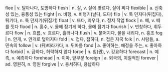 flee	| v. 달아나다, 도망하다
flesh	| n. 살, v. 살에 맞르다, 살이 찌다
flexible	| a. 신축성 있는, 융통성 있는
flight	| n. 비행, v. 비행기(날다, 도다)
flip	| v. 툭 던지다(뒤집다), 튀기다, n. 툭 던지기(뒤집기)
float	| v. 뜨다, 띄우다, n. 정지 작업
flock	| n. 떼, v. 떼를 짓다
flood	| n. 홍수, v. 물에 잠기게 하다, 물에 잠기다
flourish	| v. 번창하다, 휘두르다
flow	| n. 흐름, v. 흐르다, 흘러나다
flush	| v. 붉어지다, 물을 내리다, n. 홍조
fog	| n. 안개, v. 안개로 덮어지다
fold	| v. 접다, 접히다, n. 접은 자국
folk	| n. 사람들, a. 민속의
follow	| v. (뒤)따라가다, n. 뒤따름
fond	| a. 좋아하는, 애정을 주는, v. 좋아하다
forbid	| v. 금하다, 허락하지 않다
force	| n. 힘(권), v. 강요하다
forecast	| n. 예측, v. 예측하다
forehead	| n. 이마, 앞부분
foreign	| a. 외국의, 이질적인
forever	| ad. 영원히, n. 영원
forgive	| v. 용서하다, 용납하다
